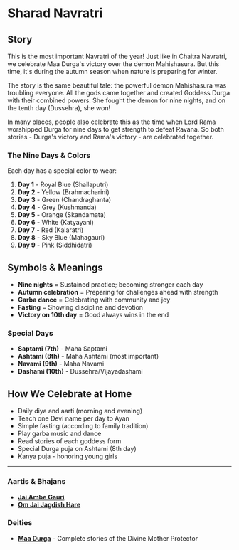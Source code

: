 # Sharad Navratri

## Story

This is the most important Navratri of the year! Just like in Chaitra Navratri, we celebrate Maa Durga's victory over the demon Mahishasura. But this time, it's during the autumn season when nature is preparing for winter.

The story is the same beautiful tale: the powerful demon Mahishasura was troubling everyone. All the gods came together and created Goddess Durga with their combined powers. She fought the demon for nine nights, and on the tenth day (Dussehra), she won!

In many places, people also celebrate this as the time when Lord Rama worshipped Durga for nine days to get strength to defeat Ravana. So both stories - Durga's victory and Rama's victory - are celebrated together.

### The Nine Days & Colors

Each day has a special color to wear:

1. **Day 1** - Royal Blue (Shailaputri)
2. **Day 2** - Yellow (Brahmacharini)
3. **Day 3** - Green (Chandraghanta)
4. **Day 4** - Grey (Kushmanda)
5. **Day 5** - Orange (Skandamata)
6. **Day 6** - White (Katyayani)
7. **Day 7** - Red (Kalaratri)
8. **Day 8** - Sky Blue (Mahagauri)
9. **Day 9** - Pink (Siddhidatri)

## Symbols & Meanings

- **Nine nights** = Sustained practice; becoming stronger each day
- **Autumn celebration** = Preparing for challenges ahead with strength
- **Garba dance** = Celebrating with community and joy
- **Fasting** = Showing discipline and devotion
- **Victory on 10th day** = Good always wins in the end

### Special Days

- **Saptami (7th)** - Maha Saptami
- **Ashtami (8th)** - Maha Ashtami (most important)
- **Navami (9th)** - Maha Navami
- **Dashami (10th)** - Dussehra/Vijayadashami

## How We Celebrate at Home

- Daily diya and aarti (morning and evening)
- Teach one Devi name per day to Ayan
- Simple fasting (according to family tradition)
- Play garba music and dance
- Read stories of each goddess form
- Special Durga puja on Ashtami (8th day)
- Kanya puja - honoring young girls

---

### Aartis & Bhajans

- **[Jai Ambe Gauri](../section2-aartis-bhajans/03-jai-ambe-gauri.md)**
- **[Om Jai Jagdish Hare](../section2-aartis-bhajans/07-om-jai-jagdish-hare.md)**

### Deities

- **[Maa Durga](../section3-deities/06-maa-durga.md)** - Complete stories of the Divine Mother Protector

